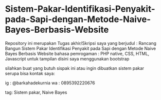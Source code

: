 # Sistem-Pakar-Identifikasi-Penyakit-pada-Sapi-dengan-Metode-Naive-Bayes-Berbasis-Website
Repository ini merupakan Tugas akhir/Skripsi saya 
yang berjudul : Rancang Bangun Sistem Pakar Identifikasi Penyakit pada Sapi dengan Metode Naive Bayes Berbasis Website 
bahasa pemrogaman : PHP native, CSS, HTML, Javascript
untuk tampilan disini saya menggunakan bootstrap

silahkan buat yang butuh sispak ini atau ingin dibuatkan sistem pakar serupa bisa kontak saya:

ig : @barkahadekurnia
wa : 0895392220676

tag: Sistem pakar, Naive Bayes
